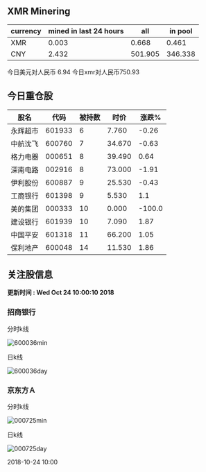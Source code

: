 ## XMR Minering

|currency|mined in last 24 hours|all|in pool|
|---|---|---|---|
|XMR|0.003|0.668|0.461|
|CNY|2.432|501.905|346.338|

今日美元对人民币 6.94	今日xmr对人民币750.93


## 今日重仓股 

|股名|代码|被持数|时价|涨跌%|
|---|---|---|---|---|
|永辉超市|601933|6|7.760|-0.26|
|中航沈飞|600760|7|34.670|-0.63|
|格力电器|000651|8|39.490|0.64|
|深南电路|002916|8|73.000|-1.91|
|伊利股份|600887|9|25.530|-0.43|
|工商银行|601398|9|5.530|1.1|
|美的集团|000333|10|0.000|-100.0|
|建设银行|601939|10|7.090|1.87|
|中国平安|601318|11|66.200|1.05|
|保利地产|600048|14|11.530|1.86|

## 关注股信息
**更新时间 : Wed Oct 24 10:00:10 2018**
### 招商银行 
分时k线

![600036min](http://image.sinajs.cn/newchart/min/n/sh600036.gif)

日k线

![600036day](http://image.sinajs.cn/newchart/daily/n/sh600036.gif)

### 京东方Ａ 
分时k线

![000725min](http://image.sinajs.cn/newchart/min/n/sz000725.gif)

日k线

![000725day](http://image.sinajs.cn/newchart/daily/n/sz000725.gif)

2018-10-24 10:00